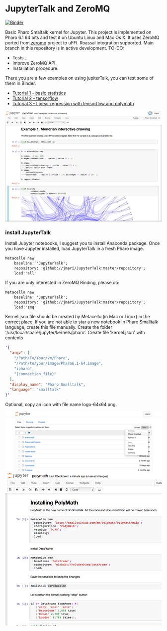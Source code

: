 # JupyterTalk and ZeroMQ 
[![Binder](https://mybinder.org/badge_logo.svg)](https://mybinder.org/v2/gh/jmari/JupyterTalk.git/master?filepath=notebooks/Tutorial1_BasicStatistics.ipynb)

 
Basic Pharo Smaltalk kernel for Jupyter. This project is implemented on Pharo 6.1 64 bits and test it on Ubuntu Linux and Mac Os X. 
It uses ZeroMQ ported from <a href="http://smalltalkhub.com/#!/~panuw/zeromq">zeromq</a> project to uFFI.
Roassal integration supported. Main branch in this repository is in active development.
TO-DO:

- Tests...
- Improve ZeroMQ API.
- Installation procedure.

There you are a few examples on using jupiterTalk, you can test some of them in Binder.
  - <a href="http://rawcdn.githack.com/jmari/JupyterTalk/master/notebooks/Tutorial1_BasicStatistics.html"> Tutorial  1 - basic statistics</a>
  - <a href="http://rawcdn.githack.com/jmari/JupyterTalk/master/notebooks/tensorflow.html"> Tutorial 2 - tensorflow </a>
  - <a href="http://rawcdn.githack.com/jmari/JupyterTalk/master/notebooks/Tutorial4_Linear+Regression.html"> Tutorial 3 - Linear regression with tensorflow and polymath </a>
  

![JupyterTalk in Action](/img/jup3.png)

### install JupyterTalk
Install Jupyter notebooks, I suggest you to install Anaconda package. Once you have Jupyter installed, load JupyterTalk in a fresh Pharo image.
```Smalltalk
Metacello new 
	baseline: 'JupyterTalk';
	repository: 'github://jmari/JupyterTalk:master/repository';
	load:'all'
```

If you are only interested in ZeroMQ Binding, please do:
```Smalltalk
Metacello new 
	baseline: 'JupyterTalk';
	repository: 'github://jmari/JupyterTalk:master/repository';
	load:'zmq'
```
Kernel.json file should be created by Metacello (in Mac or Linux) in the correct place. If you are not able to star a new notebook in Pharo Smalltalk language, create this file manually.
Create the folder	'/usr/local/share/jupyter/kernels/pharo'. Create file	'kernel.json' with contents
```JSON
'{
  "argv": [
    "/Path/To/Your/vm/Pharo",
    "/Path/to/your/image/Pharo6.1-64.image",
    "ipharo",
    "{connection_file}"
  ],
  "display_name": "Pharo Smalltalk",
  "language": "smalltalk"
}'
```
Optional, copy an icon with file name logo-64x64.png.

![Starting JupyterTalk](/img/jup1.png)
![JupyterTalk in Action](/img/jup2.png)
